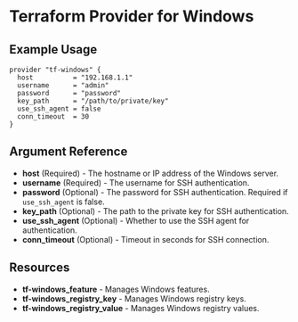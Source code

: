 # Terraform Provider for Windows

## Example Usage

```hcl
provider "tf-windows" {
  host          = "192.168.1.1"
  username      = "admin"
  password      = "password"
  key_path      = "/path/to/private/key"
  use_ssh_agent = false
  conn_timeout  = 30
}
```

## Argument Reference

- **host** (Required) - The hostname or IP address of the Windows server.
- **username** (Required) - The username for SSH authentication.
- **password** (Optional) - The password for SSH authentication. Required if `use_ssh_agent` is false.
- **key_path** (Optional) - The path to the private key for SSH authentication.
- **use_ssh_agent** (Optional) - Whether to use the SSH agent for authentication.
- **conn_timeout** (Optional) - Timeout in seconds for SSH connection.

## Resources

- **tf-windows_feature** - Manages Windows features.
- **tf-windows_registry_key** - Manages Windows registry keys.
- **tf-windows_registry_value** - Manages Windows registry values. 